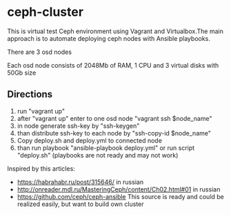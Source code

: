 # ceph-cluster

This is virtual test Ceph environment using Vagrant and Virtualbox.The main approach is to automate deploying ceph nodes with Ansible playbooks.

There are 3 osd nodes

Each osd node consists of 2048Mb of RAM, 1 CPU and 3 virtual disks with 50Gb size

## Directions

1. run "vagrant up"
2. after "vagrant up" enter to one osd node "vagrant ssh $node_name"
3. in node generate ssh-key by "ssh-keygen"
4. than distribute ssh-key to each node by "ssh-copy-id $node_name"
5. Copy deploy.sh and deploy.yml to connected node
6. than run playbook "ansible-playbook deploy.yml" or run script "deploy.sh" (playbooks are not ready and may not work)

Inspired by this articles:

- https://habrahabr.ru/post/315646/ in russian
- http://onreader.mdl.ru/MasteringCeph/content/Ch02.html#01 in russian
- https://github.com/ceph/ceph-ansible This source is ready and could be realized easily, but want to build own cluster 

